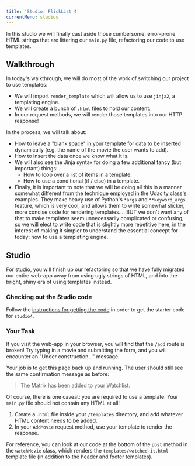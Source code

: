 ```yaml
---
title: 'Studio: FlickList 4'
currentMenu: studios
---
```


In this studio we will finally cast aside those cumbersome, error-prone HTML strings that are littering our `main.py` file, refactoring our code to use templates.

## Walkthrough

In today's walkthrough, we will do most of the work of switching our project to use templates:

- We will import `render_template` which will allow us to use `jinja2`, a templating engine.
- We will create a bunch of `.html` files to hold our content.
- In our request methods, we will render those templates into our HTTP response!

In the process, we will talk about:

- How to leave a "blank space" in your template for data to be inserted dynamically (e.g. the name of the movie the user wants to add).
- How to insert the data once we know what it is.
- We will also see the Jinja syntax for doing a few additional fancy (but important) things:
    - How to loop over a list of items in a template.
    - How to use a conditional (if / else) in a template.
- Finally, it is important to note that we will be doing all this in a manner somewhat different from the technique employed in the Udacity class's examples. They make heavy use of Python's `*args` and `**keyword_args` feature, which is very cool, and allows them to write somewhat slicker, more concise code for rendering templates.... BUT we don't want any of that to make templates seem unnecessarily complicated or confusing, so we will elect to write code that is slightly more repetitive here, in the interest of making it simpler to understand the essential concept for today: how to use a templating engine.


## Studio

For studio, you will finish up our refactoring so that we have fully migrated our entire web-app away from using ugly strings of HTML, and into the bright, shiny era of using templates instead.

### Checking out the Studio code

Follow the [instructions for getting the code][get-the-code] in order to get the starter code for `studio4`.

### Your Task

If you visit the web-app in your browser, you will find that the `/add` route is broken! Try typing in a movie and submitting the form, and you will encounter an "Under construction..." message.

Your job is to get this page back up and running. The user should still see the same confirmation message as before:

> The Matrix has been added to your Watchlist.

Of course, there is one caveat: you are required to use a template. Your `main.py` file should not contain any HTML at all!

1. Create a `.html` file inside your `/templates` directory, and add whatever HTML content needs to be added.
2. In your `AddMovie` request method, use your template to render the response.

For reference, you can look at our code at the bottom of the `post` method in the `watchMovie` class, which renders the `templates/watched-it.html` template file (in addition to the header and footer templates).


[get-the-code]: ../getting-the-code/
